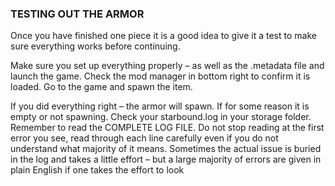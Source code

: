 ### TESTING OUT THE ARMOR
Once you have finished one piece it is a good idea to give it a test to make sure everything works before continuing.

Make sure you set up everything properly – as well as the .metadata file and launch the game. Check the mod manager in bottom right to confirm it is loaded. Go to the game and spawn the item.

If you did everything right – the armor will spawn. If for some reason it is empty or not spawning. Check your starbound.log in your storage folder. Remember to read the COMPLETE LOG FILE. Do not stop reading at the first error you see, read through each line carefully even if you do not understand what majority of it means. Sometimes the actual issue is buried in the log and takes a little effort – but a large majority of errors are given in plain English if one takes the effort to look